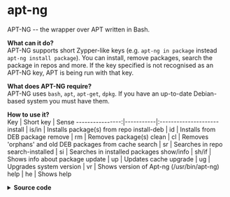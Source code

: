 # apt-ng
APT-NG -- the wrapper over APT written in Bash.

**What can it do?**\
APT-NG supports short Zypper-like keys (e.g. `apt-ng in package` instead `apt-ng install package`). You can install, remove packages, search the package in repos and more. If the key specified is not recognised as an APT-NG key, APT is being run with that key.

**What does APT-NG require?**\
APT-NG uses `bash`, `apt`, `apt-get`, `dpkg`. If you have an up-to-date Debian-based system you must have them.

**How to use it?**\
Key              | Short key | Sense
----------------:|-----------|:---------------------
install          | is/in     | Installs package(s) from repo
install-deb      | id        | Installs from DEB package
remove           | rm        | Removes package(s)
clean            | cl        | Removes 'orphans' and old DEB packages from cache
search           | sr        | Searches in repo
search-installed | si        | Searches in installed packages
show/info        | sh/if     | Shows info about package
update           | up        | Updates cache
upgrade          | ug        | Upgrades system
version          | vr        | Shows version of Apt-ng (/usr/bin/apt-ng)
help             | he        | Shows help
<details>
    <summary><b>Source code</b></summary>
  
```bash
#!/bin/bash
# Apt-ng v0.1 -- the wrapper over APT
# License: GNU GPL v3

KEY=`echo "$1" | tr '[:upper:]' '[:lower:]'`
VERSION=0.1
ARGS="${@:2}"
help(){
    echo "Apt-ng ($0) v$VERSION"
     echo "===================================================="
     cat <<EOF
Key              | Short key | Sense
----------------:|-----------|:---------------------
install          | is/in     | Installs package(s) from repo
install-deb      | id        | Installs from DEB package
remove           | rm        | Removes package(s)
clean            | cl        | Removes 'orphans' and old DEB packages from cache
search           | sr        | Searches in repo
search-installed | si        | Searches in installed packages
show/info        | sh/if     | Shows info about package
update           | up        | Updates cache
upgrade          | ug        | Upgrades system
version          | vr        | Shows version of Apt-ng (/usr/bin/apt-ng)
help             | he        | Shows help
EOF
}

case $KEY in
    'install' | 'is' | 'in' ) sudo apt-get install $ARGS;;
    'install-deb' | 'id' ) sudo dpkg -i $ARGS;;
    'remove' | 'rm' ) sudo apt-get remove $ARGS 2>/dev/null;;
    'clean'  | 'cl' ) sudo apt-get autoremove; sudo apt-get clean;;
    'search' | 'se' ) apt-cache search $ARGS;;
    'search-installed' | 'si' ) apt-cache search $ARGS 2>/dev/null | grep '\[installed\]';;
    'show' | 'info' | 'sh' | 'if' ) apt-cache show $ARGS;;
    'update' | 'up' ) sudo apt-get update;;
    'upgrade' | 'ug' )
        if [[ $ARGS ]]; then
            sudo apt-get update && sudo apt-get upgrade &&\
            sudo apt-get install $ARGS
        else
            sudo apt-get update && sudo apt-get upgrade
        fi
    ;;
    'dpkgcmd' | 'dc' ) sudo dpkg $ARGS;;
    'aptcmd' | 'ac' ) sudo apt $ARGS;;
    'version' | 've' ) echo $VERSION;;
    'help' | 'he' ) help;;
    '' )  echo "Error: no keys found"; help;;
    * )  
        echo -e "Error: $0 $1 ($0 $KEY): not found, trying to execute apt with that key...\n===========================\n"
        sudo apt $@ && echo -e '\n===========================\n\nSuccess!' ||\
        echo -e "\n===========================\n\nError from apt received."
        help;;
esac
```
</details>
